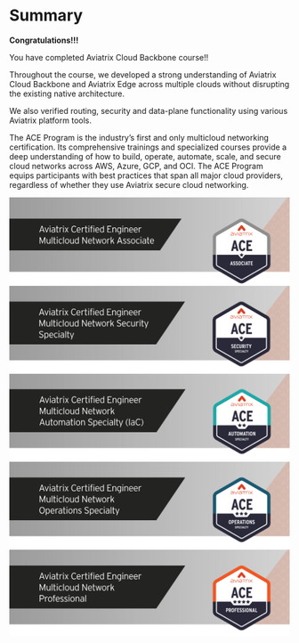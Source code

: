 # Summary  

**Congratulations!!!**  

You have completed Aviatrix Cloud Backbone course!!

Throughout the course, we developed a strong understanding of Aviatrix Cloud Backbone and Aviatrix Edge across multiple clouds without disrupting the existing native architecture.

We also verified routing, security and data-plane functionality using various Aviatrix platform tools.

The ACE Program is the industry’s first and only multicloud networking certification. Its comprehensive trainings and specialized courses provide a deep understanding of how to build, operate, automate, scale, and secure cloud networks across AWS, Azure, GCP, and OCI. The ACE Program equips participants with best practices that span all major cloud providers, regardless of whether they use Aviatrix secure cloud networking.

[![ACE Assoc](../../docs/_logos/ace_associate_banner.png)](https://aviatrix.com/ace-associate/)
[![ACE Sec](../../docs/_logos/ace_security_banner.png)](https://aviatrix.com/ace-security/)
[![ACE IaC](../../docs/_logos/ace_automation_banner.png)](https://aviatrix.com/ace-automation/)
[![ACE Ops](../../docs/_logos/ace_operations_banner.png)](https://aviatrix.com/ace-operations/)
[![ACE Pro](../../docs/_logos/ace_professional_banner.png)](https://aviatrix.com/ace-professional/)
